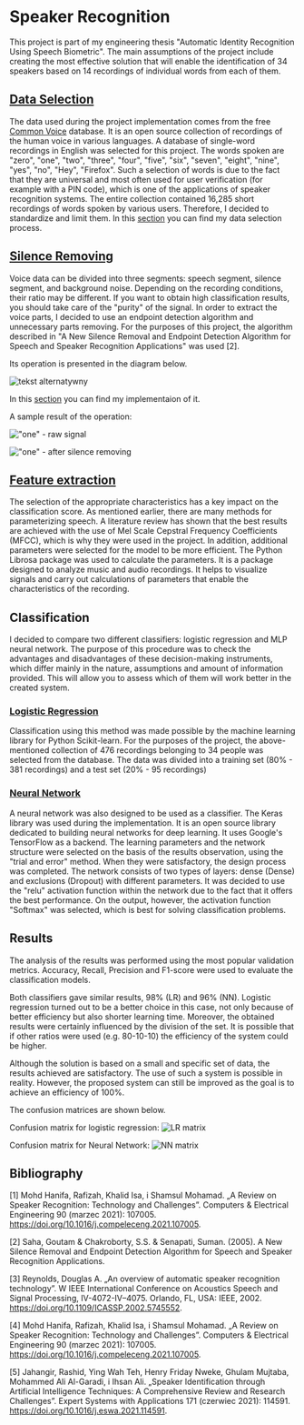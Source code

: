 # Speaker Recognition

This project is part of my engineering thesis "Automatic Identity Recognition Using Speech Biometric". The main assumptions of the project include creating the most effective solution that will enable the identification of 34 speakers based on 14 recordings of individual words from each of them. 


## [Data Selection](https://github.com/Swedeling/Portfolio/blob/main/SpeakerRecognition/data_selection.ipynb)

The data used during the project implementation comes from the free [Common Voice](https://commonvoice.mozilla.org) database. It is an open source collection of recordings of the human voice in various languages. A database of single-word recordings in English was selected for this project. The words spoken are "zero", "one", "two", "three", "four", "five", "six", "seven", "eight", "nine", "yes", "no", "Hey", "Firefox". Such a selection of words is due to the fact that they are universal and most often used for user verification (for example with a PIN code), which is one of the applications of speaker recognition systems.
The entire collection contained 16,285 short recordings of words spoken by various users. Therefore, I decided to standardize and limit them. In this [section](https://github.com/Swedeling/Portfolio/blob/main/SpeakerRecognition/data_selection.ipynb) you can find my data selection process. 

## [Silence Removing](https://github.com/Swedeling/Portfolio/blob/main/SpeakerRecognition/feature_extraction.ipynb)
Voice data can be divided into three segments: speech segment, silence segment, and background noise. Depending on the recording conditions, their ratio may be different. If you want to obtain high classification results, you should take care of the "purity" of the signal. In order to extract the voice parts, I decided to use an endpoint detection algorithm and unnecessary parts removing. For the purposes of this project, the algorithm described in "A New Silence Removal and Endpoint Detection Algorithm for Speech and Speaker Recognition Applications" was used [2]. 

Its operation is presented in the diagram below.

![tekst alternatywny](../docks/SpeakerRecognition/algorithm.png)

In this [section](https://github.com/Swedeling/Portfolio/blob/main/SpeakerRecognition/feature_extraction.ipynb) you can find my implementaion of it. 

A sample result of the operation:

!["one" - raw signal ](../docks/SpeakerRecognition/silence1.PNG)

!["one" - after silence removing](../docks/SpeakerRecognition/silence2.PNG)


## [Feature extraction](https://github.com/Swedeling/Portfolio/blob/main/SpeakerRecognition/feature_extraction.ipynb)
The selection of the appropriate characteristics has a key impact on the classification score. As mentioned earlier, there are many methods for parameterizing speech. A literature review has shown that the best results are achieved with the use of Mel Scale Cepstral Frequency Coefficients (MFCC), which is why they were used in the project. In addition, additional parameters were selected for the model to be more efficient. The Python Librosa package was used to calculate the parameters. It is a package designed to analyze music and audio recordings. It helps to visualize signals and carry out calculations of parameters that enable the characteristics of the recording. 

## Classification
I decided to compare two different classifiers: logistic regression and MLP neural network. The purpose of this procedure was to check the advantages and disadvantages of these decision-making instruments, which differ mainly in the nature, assumptions and amount of information provided. This will allow you to assess which of them will work better in the created system.

### [Logistic Regression](https://github.com/Swedeling/Portfolio/blob/main/SpeakerRecognition/LR.ipynb)
Classification using this method was made possible by the machine learning library for Python Scikit-learn. For the purposes of the project, the above-mentioned collection of 476 recordings belonging to 34 people was selected from the database. The data was divided into a training set (80% - 381 recordings) and a test set (20% - 95 recordings)

### [Neural Network](https://github.com/Swedeling/Portfolio/blob/main/SpeakerRecognition/NN.ipynb)
A neural network was also designed to be used as a classifier. The Keras library was used during the implementation. It is an open source library dedicated to building neural networks for deep learning. It uses Google's TensorFlow as a backend. The learning parameters and the network structure were selected on the basis of the results observation, using the "trial and error" method. When they were satisfactory, the design process was completed. The network consists of two types of layers: dense (Dense) and exclusions (Dropout) with different parameters. It was decided to use the "relu" activation function within the network due to the fact that it offers the best performance. On the output, however, the activation function "Softmax" was selected, which is best for solving classification problems.

## Results
The analysis of the results was performed using the most popular validation metrics. Accuracy, Recall, Precision and F1-score were used to evaluate the classification models. 

Both classifiers gave similar results, 98% (LR) and 96% (NN). Logistic regression turned out to be a better choice in this case, not only because of better efficiency but also shorter learning time. Moreover, the obtained results were certainly influenced by the division of the set. It is possible that if other ratios were used (e.g. 80-10-10) the efficiency of the system could be higher.

Although the solution is based on a small and specific set of data, the results achieved are satisfactory. The use of such a system is possible in reality. However, the proposed system can still be improved as the goal is to achieve an efficiency of 100%.

The confusion matrices are shown below.

Confusion matrix for logistic regression:
![LR matrix](../docks/SpeakerRecognition/matrix_NN.PNG)


Confusion matrix for Neural Network:
![NN matrix](../docks/SpeakerRecognition/matrix_regression.PNG)


## Bibliography

[1] Mohd Hanifa, Rafizah, Khalid Isa, i Shamsul Mohamad. „A Review on Speaker Recognition: Technology and Challenges”. Computers & Electrical Engineering 90 (marzec 2021): 107005. https://doi.org/10.1016/j.compeleceng.2021.107005.

[2] Saha, Goutam & Chakroborty, S.S. & Senapati, Suman. (2005). A New Silence Removal and Endpoint Detection Algorithm for Speech and Speaker Recognition Applications.

[3] Reynolds, Douglas A. „An overview of automatic speaker recognition technology”. W IEEE International Conference on Acoustics Speech and Signal Processing, IV-4072-IV–4075. Orlando, FL, USA: IEEE, 2002. https://doi.org/10.1109/ICASSP.2002.5745552.

[4] Mohd Hanifa, Rafizah, Khalid Isa, i Shamsul Mohamad. „A Review on Speaker Recognition: Technology and Challenges”. Computers & Electrical Engineering 90 (marzec 2021): 107005. https://doi.org/10.1016/j.compeleceng.2021.107005.

[5] Jahangir, Rashid, Ying Wah Teh, Henry Friday Nweke, Ghulam Mujtaba, Mohammed Ali Al-Garadi, i Ihsan Ali. „Speaker Identification through Artificial Intelligence Techniques: A Comprehensive Review and Research Challenges”. Expert Systems with Applications 171 (czerwiec 2021): 114591. https://doi.org/10.1016/j.eswa.2021.114591.
